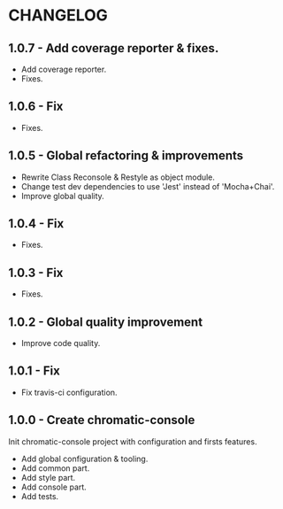 # CHANGELOG

## 1.0.7 - Add coverage reporter & fixes.

- Add coverage reporter.
- Fixes.

## 1.0.6 - Fix

- Fixes.

## 1.0.5 - Global refactoring & improvements

- Rewrite Class Reconsole & Restyle as object module.
- Change test dev dependencies to use 'Jest' instead of 'Mocha+Chai'.
- Improve global quality.

## 1.0.4 - Fix

- Fixes.

## 1.0.3 - Fix

- Fixes.

## 1.0.2 - Global quality improvement

- Improve code quality.

## 1.0.1 - Fix

- Fix travis-ci configuration.

## 1.0.0 - Create chromatic-console

Init chromatic-console project with configuration and firsts features.

- Add global configuration & tooling.
- Add common part.
- Add style part.
- Add console part.
- Add tests.
